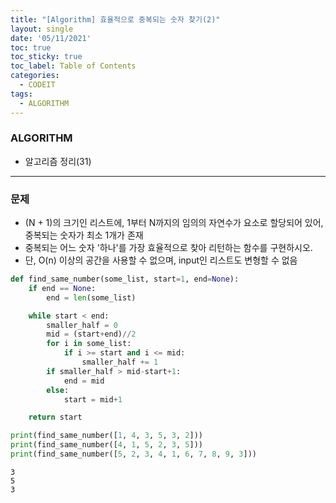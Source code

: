 ```yaml
---
title: "[Algorithm] 효율적으로 중복되는 숫자 찾기(2)"
layout: single
date: '05/11/2021'
toc: true
toc_sticky: true
toc_label: Table of Contents
categories:
  - CODEIT
tags:
  - ALGORITHM
---
```


### ALGORITHM
* 알고리즘 정리(31)

---

### 문제
* (N + 1)의 크기인 리스트에, 1부터 N까지의 임의의 자연수가 요소로 할당되어 있어, 중복되는 숫자가 최소 1개가 존재
* 중복되는 어느 숫자 '하나'를 가장 효율적으로 찾아 리턴하는 함수를 구현하시오.
* 단, O(n) 이상의 공간을 사용할 수 없으며, input인 리스트도 변형할 수 없음


```python
def find_same_number(some_list, start=1, end=None):
    if end == None:
        end = len(some_list)

    while start < end:
        smaller_half = 0
        mid = (start+end)//2
        for i in some_list:
            if i >= start and i <= mid:
                smaller_half += 1
        if smaller_half > mid-start+1:
            end = mid
        else:
            start = mid+1

    return start

print(find_same_number([1, 4, 3, 5, 3, 2]))
print(find_same_number([4, 1, 5, 2, 3, 5]))
print(find_same_number([5, 2, 3, 4, 1, 6, 7, 8, 9, 3]))
```

    3
    5
    3

